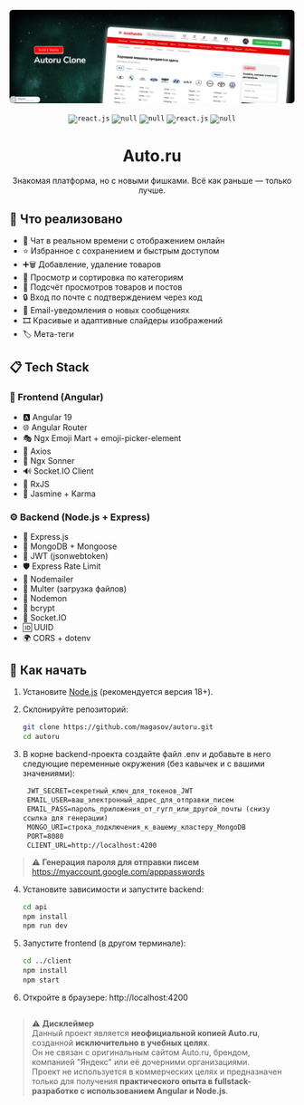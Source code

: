 <div align="center">
  <br />
    <a href="https://github.com/magasov" target="_blank">
      <img src="./client/public/assets/readme/banner.png" alt="Project Banner">
    </a>
  <br />
 
  <p>
    <code><img src="https://gitlab.com/uploads/-/system/project/avatar/13388802/angular-js-512.png" alt="react.js" height="30" /></code>
    <code><img src="https://camo.githubusercontent.com/94614fd3e40c34f3025cafff06bccef1032ae5276917e636e6a68634fc59a388/68747470733a2f2f63646e2e66726565626965737570706c792e636f6d2f6c6f676f732f6c617267652f32782f6e6f64656a732d69636f6e2d6c6f676f2d706e672d7472616e73706172656e742e706e67" alt="null" height="30" /></code>
    <code><img src="https://camo.githubusercontent.com/ce56e64adb8fb1ee82bc5fefc504e3b912c4bbca5382226786e6bb2af6986294/68747470733a2f2f6769746c61622e636f6d2f75706c6f6164732f2d2f73797374656d2f67726f75702f6176617461722f31303732303235332f747970657363726970742e706e67" alt="null" height="30" /></code>
    <code><img src="https://cdn.coursehunter.net/category/mongodb.png" alt="react.js" height="30" /></code>
    <code><img src="https://camo.githubusercontent.com/e84d110dc8fc6125b9138856352724ba0f8f6b86ec6ac91961669d407fd71e24/68747470733a2f2f63646e2d69636f6e732d706e672e666c617469636f6e2e636f6d2f3531322f353936382f353936383335382e706e67" alt="null" height="30" /></code>
  </p>
  <h1 align="center">Auto.ru</h1>

   <div align="center">
     Знакомая платформа, но с новыми фишками. Всё как раньше — только лучше.
    </div>
</div>

## 🚀 Что реализовано

- 💬 Чат в реальном времени с отображением онлайн
- ⭐ Избранное с сохранением и быстрым доступом
- ➕🗑️ Добавление, удаление товаров
- 📰 Просмотр и сортировка по категориям
- 🔢 Подсчёт просмотров товаров и постов
- 🔒 Вход по почте с подтверждением через код
- 🔔 Email-уведомления о новых сообщениях
- 🎞 Красивые и адаптивные слайдеры изображений
- 🏷️ Мета-теги

## 📋 Tech Stack

### 🧩 Frontend (Angular)

- 🅰️ Angular 19
- 🌐 Angular Router
- 🎭 Ngx Emoji Mart + emoji-picker-element
- 📡 Axios
- 🔔 Ngx Sonner
- 🔊 Socket.IO Client
- 🧠 RxJS
- 🧪 Jasmine + Karma

### ⚙️ Backend (Node.js + Express)

- 🚂 Express.js
- 💾 MongoDB + Mongoose
- 🔐 JWT (jsonwebtoken)
- 🛡 Express Rate Limit
- 📩 Nodemailer
- 🧱 Multer (загрузка файлов)
- 🔄 Nodemon
- 🧂 bcrypt
- 🔌 Socket.IO
- 🆔 UUID
- 🌍 CORS + dotenv

## 🚀 Как начать

1. Установите [Node.js](https://nodejs.org/) (рекомендуется версия 18+).

2. Склонируйте репозиторий:
   ```bash
   git clone https://github.com/magasov/autoru.git
   cd autoru
   ```
3. В корне backend-проекта создайте файл .env и добавьте в него следующие переменные окружения (без кавычек и с вашими значениями):
   ```env
    JWT_SECRET=секретный_ключ_для_токенов_JWT
    EMAIL_USER=ваш_электронный_адрес_для_отправки_писем
    EMAIL_PASS=пароль_приложения_от_гугл_или_другой_почты (снизу ссылка для генерации)
    MONGO_URI=строка_подключения_к_вашему_кластеру_MongoDB
    PORT=8080
    CLIENT_URL=http://localhost:4200
   ```

> ⚠️ **Генерация пароля для отправки писем**  
> https://myaccount.google.com/apppasswords

4. Установите зависимости и запустите backend:

   ```bash
   cd api
   npm install
   npm run dev
   ```

5. Запустите frontend (в другом терминале):

   ```bash
   cd ../client
   npm install
   npm start
   ```

6. Откройте в браузере: http://localhost:4200

##

> ⚠️ **Дисклеймер**  
> Данный проект является **неофициальной копией Auto.ru**, созданной **исключительно в учебных целях**.  
> Он не связан с оригинальным сайтом Auto.ru, брендом, компанией "Яндекс" или её дочерними организациями.  
> Проект не используется в коммерческих целях и предназначен только для получения **практического опыта в fullstack-разработке с использованием Angular и Node.js**.

